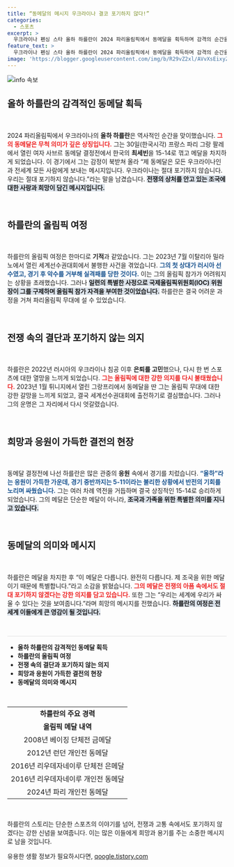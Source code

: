 ```yaml
---
title: “동메달의 메시지 우크라이나 결코 포기하지 않다!”
categories:
  - 스포츠
excerpt: >
  우크라이나 펜싱 스타 올하 하를란이 2024 파리올림픽에서 동메달을 획득하며 감격의 순간을 맞이했습니다. 그는 우리는 절대 포기하지 않습니다라며 메달의 의미를 강조, 전 세계에 희망의 메시지를 전했습니다.
feature_text: >
  우크라이나 펜싱 스타 올하 하를란이 2024 파리올림픽에서 동메달을 획득하며 감격의 순간을 맞이했습니다. 그는 우리는 절대 포기하지 않습니다라며 메달의 의미를 강조, 전 세계에 희망의 메시지를 전했습니다.
image: 'https://blogger.googleusercontent.com/img/b/R29vZ2xl/AVvXsEixyZcFfHzMRdzZMjFBmAUKJYCLCGyLL1o632UiGVXcaFdKo_bkvkuCioo0uUKlGfBVcT3P84aROyZIXSBEx3Aw5nCQ3pTgDom1WDC4m8eifvWiAmWEEVb4x6G_l8C0QH225ldMjyaFvpxGEBGNO37VmDTDMHGhJPq73UglMfDca1-0aw/s1600/blogspot.png'
---
```


<p><img src="https://blogger.googleusercontent.com/img/b/R29vZ2xl/AVvXsEixyZcFfHzMRdzZMjFBmAUKJYCLCGyLL1o632UiGVXcaFdKo_bkvkuCioo0uUKlGfBVcT3P84aROyZIXSBEx3Aw5nCQ3pTgDom1WDC4m8eifvWiAmWEEVb4x6G_l8C0QH225ldMjyaFvpxGEBGNO37VmDTDMHGhJPq73UglMfDca1-0aw/s1600/blogspot.png" alt="info 속보" /></p>

<h2 data-ke-size="size26">올하 하를란의 감격적인 동메달 획득</h2>

<p data-ke-size="size16">&nbsp;</p>

<p>2024 파리올림픽에서 우크라이나의 <b>올하 하를란</b>은 역사적인 순간을 맞이했습니다. <b><span style="color: #ee2323;">그의 동메달은 무척 의미가 깊은 상징입니다.</span></b> 그는 30일(한국시각) 프랑스 파리 그랑 팔레에서 열린 여자 사브르 동메달 결정전에서 한국의 <b>최세빈</b>을 15-14로 꺾고 메달을 차지하게 되었습니다. 이 경기에서 그는 감정이 북받쳐 올라 “제 동메달은 모든 우크라이나인과 전세계 모든 사람에게 보내는 메시지입니다. 우크라이나는 절대 포기하지 않습니다. 우리는 절대 포기하지 않습니다.”라는 말을 남겼습니다. <b><span style="background-color: #21538527;">전쟁의 상처를 안고 있는 조국에 대한 사랑과 희망이 담긴 메시지입니다.</span></b></p>

<p data-ke-size="size16">&nbsp;</p>

<h2 data-ke-size="size26">하를란의 올림픽 여정</h2>

<p data-ke-size="size16">&nbsp;</p>

<p>하를란의 올림픽 여정은 한마디로 <b>기적</b>과 같았습니다. 그는 2023년 7월 이탈리아 밀라노에서 열린 세계선수권대회에서 불행한 사건을 겪었습니다. <b><span style="color: #1a5490;">그의 첫 상대가 러시아 선수였고, 경기 후 악수를 거부해 실격패를 당한 것이다.</span></b> 이는 그의 올림픽 참가가 어려워지는 상황을 초래했습니다. 그러나 <b><span style="background-color: #21538527;">일련의 특별한 사정으로 국제올림픽위원회(IOC) 위원장이 그를 구제하며 올림픽 참가 자격을 부여한 것이었습니다.</span></b> 하를란은 결국 어려운 과정을 거쳐 파리올림픽 무대에 설 수 있었습니다.</p>

<p data-ke-size="size16">&nbsp;</p>

<h2 data-ke-size="size26">전쟁 속의 결단과 포기하지 않는 의지</h2>

<p data-ke-size="size16">&nbsp;</p>

<p>하를란은 2022년 러시아의 우크라이나 침공 이후 <b>은퇴를 고민</b>했으나, 다시 한 번 스포츠에 대한 열망을 느끼게 되었습니다. <b><span style="color: #ee2323;">그는 올림픽에 대한 강한 의지를 다시 불태웠습니다.</span></b> 2023년 1월 튀니지에서 열린 그랑프리에서 동메달을 딴 그는 올림픽 무대에 대한 강한 갈망을 느끼게 되었고, 결국 세계선수권대회에 출전하기로 결심했습니다. 그러나 그의 운명은 그 자리에서 다시 엇갈렸습니다.</p>

<p data-ke-size="size16">&nbsp;</p>

<h2 data-ke-size="size26">희망과 응원이 가득한 결전의 현장</h2>

<p data-ke-size="size16">&nbsp;</p>

<p>동메달 결정전에 나선 하를란은 많은 관중의 <b>응원</b> 속에서 경기를 치렀습니다. <b><span style="color: #1a5490;">“올하”라는 응원이 가득한 가운데, 경기 중반까지는 5-11이라는 불리한 상황에서 반전의 기회를 노리며 싸웠습니다.</span></b> 그는 여러 차례 역전을 거듭하며 결국 상징적인 15-14로 승리하게 되었습니다. 그의 메달은 단순한 메달이 아니라, <b><span style="background-color: #21538527;">조국과 가족을 위한 특별한 의미를 지니고 있습니다.</span></b></p>

<p data-ke-size="size16">&nbsp;</p>

<h2 data-ke-size="size26">동메달의 의미와 메시지</h2>

<p data-ke-size="size16">&nbsp;</p>

<p>하를란은 메달을 차지한 후 “이 메달은 다릅니다. 완전히 다릅니다. 제 조국을 위한 메달이기 때문에 특별합니다.”라고 소감을 밝혔습니다. <b><span style="color: #ee2323;">그의 메달은 전쟁의 아픔 속에서도 절대 포기하지 않겠다는 강한 의지를 담고 있습니다.</span></b> 또한 그는 “우리는 세계에 우리가 싸울 수 있다는 것을 보여줍니다.”라며 희망의 메시지를 전했습니다. <b><span style="background-color: #21538527;">하를란의 여정은 전 세계 이들에게 큰 영감이 될 것입니다.</span></b></p>

<p data-ke-size="size16">&nbsp;</p>

<hr style="height: 2px; border: 0; background: #eee;">

<ul>
  <li><b>올하 하를란의 감격적인 동메달 획득</b></li>
  <li><b>하를란의 올림픽 여정</b></li>
  <li><b>전쟁 속의 결단과 포기하지 않는 의지</b></li>
  <li><b>희망과 응원이 가득한 결전의 현장</b></li>
  <li><b>동메달의 의미와 메시지</b></li>
</ul>

<p data-ke-size="size16">&nbsp;</p>

<table style="width:100%;">
  <tr>
    <td style="text-align: center; height: 17px;"><b>하를란의 주요 경력</b></td>
  </tr>
  <tr>
    <td style="text-align: center; height: 17px;"><b>올림픽 메달 내역</b></td>
  </tr>
  <tr>
    <td style="text-align: center; height: 17px;">2008년 베이징 단체전 금메달</td>
  </tr>
  <tr>
    <td style="text-align: center; height: 17px;">2012년 런던 개인전 동메달</td>
  </tr>
  <tr>
    <td style="text-align: center; height: 17px;">2016년 리우데자네이루 단체전 은메달</td>
  </tr>
  <tr>
    <td style="text-align: center; height: 17px;">2016년 리우데자네이루 개인전 동메달</td>
  </tr>
  <tr>
    <td style="text-align: center; height: 17px;">2024년 파리 개인전 동메달</td>
  </tr>
</table>

<p data-ke-size="size16">&nbsp;</p>

<p>하를란의 스토리는 단순한 스포츠의 이야기를 넘어, 전쟁과 고통 속에서도 포기하지 않겠다는 강한 신념을 보여줍니다. 이는 많은 이들에게 희망과 용기를 주는 소중한 메시지로 남을 것입니다.</p>
유용한 생활 정보가 필요하시다면, <a href="https://qoogle.tistory.com" rel="dofollow">qoogle.tistory.com</a>


